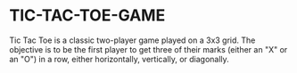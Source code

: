 # TIC-TAC-TOE-GAME
Tic Tac Toe is a classic two-player game played on a 3x3 grid. The objective is to be the first player to get three of their marks (either an "X" or an "O") in a row, either horizontally, vertically, or diagonally.
